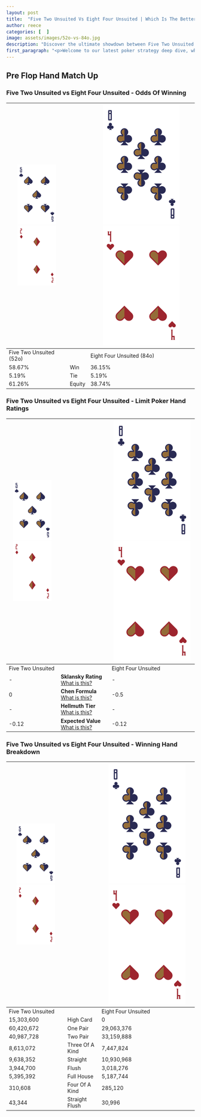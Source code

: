 ```yaml
---
layout: post
title:  "Five Two Unsuited Vs Eight Four Unsuited | Which Is The Better Hand In Poker? A Complete Guide"
author: reece
categories: [  ]
image: assets/images/52o-vs-84o.jpg
description: "Discover the ultimate showdown between Five Two Unsuited and Eight Four Unsuited in poker! Uncover the odds, strategies, and scenarios where one hand triumphs over the other. Get ready to up your poker game with this thrilling analysis."
first_paragraph: "<p>Welcome to our latest poker strategy deep dive, where we're pitting two distinct hands against each other in a high-stakes showdown: Five Two Unsuited vs Eight Four Unsuited.</p><p>In the dynamic world of poker, every decision counts, and knowing which hand holds the upper hand is key to your success at the table.</p><p>In this article, we'll dissect these two hands, explore the scenarios where one dominates the other, and equip you with the knowledge to make strategic choices that can tip the odds in your favor.</p><p>Get ready to unravel the intriguing dynamics of these poker hands and elevate your game to new heights.</p>"
---
```




[comment]: # (sp0)

## Pre Flop Hand Match Up

<div class="table hand-ratings" markdown="1"> 



### Five Two Unsuited vs Eight Four Unsuited - Odds Of Winning


    
| ![image info](assets/images/hand1/5.png) ![image info](assets/images/hand1/2o.png) |  | ![image info](assets/images/hand2/8.png) ![image info](assets/images/hand2/4o.png) |
| -------- | -------- | -------- |
| Five Two Unsuited (52o) |  | Eight Four Unsuited (84o) |
| 58.67% | Win | 36.15% |
| 5.19% | Tie | 5.19% |
| 61.26% | Equity | 38.74% |




[comment]: # (sp1)



### Five Two Unsuited vs Eight Four Unsuited - Limit Poker Hand Ratings


    
| ![image info](assets/images/hand1/5.png) ![image info](assets/images/hand1/2o.png) |  | ![image info](assets/images/hand2/8.png) ![image info](assets/images/hand2/4o.png) |
| -------- | -------- | -------- |
| Five Two Unsuited |  | Eight Four Unsuited |
| - | **Sklansky Rating** [What is this?](/sklansky-rating-explained) | - |
| 0 | **Chen Formula** [What is this?](/chen-formula-explained) | -0.5 |
| - | **Hellmuth Tier** [What is this?](/Hellmuth-tier-explained) | - |
| -0.12 | **Expected Value** [What is this?](/expected-value-explained) | -0.12 |




[comment]: # (sp2)



### Five Two Unsuited vs Eight Four Unsuited - Winning Hand Breakdown


    
| ![image info](assets/images/hand1/5.png) ![image info](assets/images/hand1/2o.png) |  | ![image info](assets/images/hand2/8.png) ![image info](assets/images/hand2/4o.png) |
| -------- | -------- | -------- |
| Five Two Unsuited |  | Eight Four Unsuited |
| 15,303,600 | High Card | 0 |
| 60,420,672 | One Pair | 29,063,376 |
| 40,987,728 | Two Pair | 33,159,888 |
| 8,613,072 | Three Of A Kind | 7,447,824 |
| 9,638,352 | Straight | 10,930,968 |
| 3,944,700 | Flush | 3,018,276 |
| 5,395,392 | Full House | 5,187,744 |
| 310,608 | Four Of A Kind | 285,120 |
| 43,344 | Straight Flush | 30,996 |




[comment]: # (sp3)



</div>

[comment]: # (sp4)



[comment]: # (sp5)


